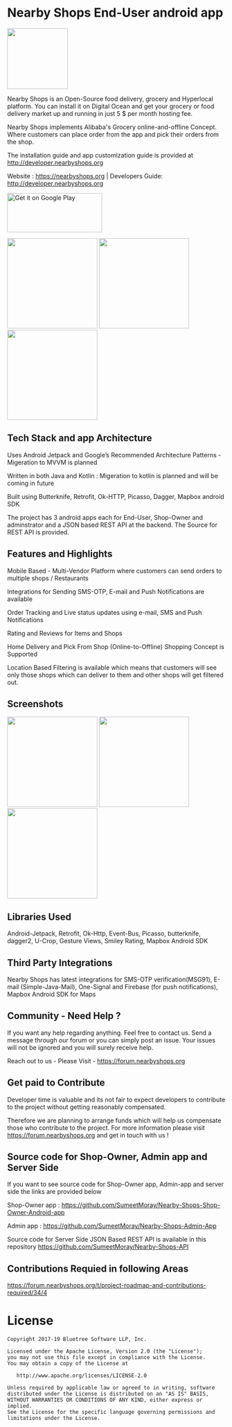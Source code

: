Nearby Shops End-User android app
====================================


<img src="https://i1.wp.com/nearbyshops.org/wp-content/uploads/2018/12/Untitled-design-e1545575054544.png" width="140"> 

Nearby Shops is an Open-Source food delivery, grocery and Hyperlocal platform. You can install it on Digital Ocean 
and get your grocery or food delivery market up and running in just 5 $ per month hosting fee. 

Nearby Shops implements Alibaba's Grocery online-and-offline Concept. Where customers can place order from the app and pick their orders from the shop. 

The installation guide and app customization guide is provided at http://developer.nearbyshops.org

Website :  https://nearbyshops.org | Developers Guide: http://developer.nearbyshops.org


<a href="https://play.google.com/store/apps/details?id=org.nearbyshops.enduserappnew"><img class="alignnone" src="https://play.google.com/intl/en_us/badges/images/generic/en_badge_web_generic.png" alt="Get it on Google Play" width="219" height="90" /></a>


<img src="https://github.com/SumeetMoray/Nearby-Shops-End-User-Android-app/blob/master/media/items_new_compressed.gif" width="208">   <img src="https://github.com/SumeetMoray/Nearby-Shops-End-User-Android-app/blob/master/media/orders_compressed.gif" width="208">   <img src="https://github.com/SumeetMoray/Nearby-Shops-End-User-Android-app/blob/master/media/shops_compressed.gif" width="208"> 

Tech Stack and app Architecture
--------------------------------

Uses Android Jetpack and Google’s Recommended Architecture Patterns - Migeration to MVVM is planned

Written in both Java and Kotlin : Migeration to kotlin is planned and will be coming in future

Built using Butterknife, Retrofit, Ok-HTTP, Picasso, Dagger, Mapbox android SDK

The project has 3 android apps each for End-User, Shop-Owner and adminstrator and a JSON based REST API at the backend. The Source for REST API is provided. 


Features and Highlights
----------------------------

Mobile Based - Multi-Vendor Platform where customers can send orders to multiple shops / Restaurants

Integrations for Sending SMS-OTP, E-mail and Push Notifications are available

Order Tracking and Live status updates using e-mail, SMS and Push Notifications

Rating and Reviews for Items and Shops

Home Delivery and Pick From Shop (Online-to-Offline) Shopping Concept is Supported

Location Based Filtering is available which means that customers will see only those shops which can deliver to them 
and other shops will get filtered out. 


Screenshots
-----------------

<img src="https://nearbyshops.org/images/3.png" width="208">   <img src="https://nearbyshops.org/images/5.png" width="208">   <img src="https://nearbyshops.org/images/6.png" width="208">




Libraries Used
---------------

Android-Jetpack, Retrofit, Ok-Http, Event-Bus, Picasso, butterknife, dagger2, U-Crop, Gesture Views, Smiley Rating, Mapbox Android SDK


Third Party Integrations
-------------------------

Nearby Shops has latest integrations for SMS-OTP verification(MSG91), E-mail (Simple-Java-Mail), One-Signal and Firebase (for push notifications), Mapbox Android SDK for Maps


Community - Need Help ? 
------------------------

If you want any help regarding anything. Feel free to contact us. Send a message through our forum or you can simply post an issue. Your issues will not be ignored and you will surely receive help. 

Reach out to us - Please Visit - https://forum.nearbyshops.org

Get paid to Contribute
--------------------------

Developer time is valuable and its not fair to expect developers to contribute to the project without getting reasonably compensated. 

Therefore we are planning to arrange funds which will help us compensate those who contribute to the project. For more information please visit https://forum.nearbyshops.org and get in touch with us !


Source code for Shop-Owner, Admin app and Server Side
-------------------------------------------------------
If you want to see source code for Shop-Owner app, Admin-app and server side the links are provided below

Shop-Owner app : https://github.com/SumeetMoray/Nearby-Shops-Shop-Owner-Android-app

Admin app : https://github.com/SumeetMoray/Nearby-Shops-Admin-App

Source code for Server Side JSON Based REST API is available in this repository https://github.com/SumeetMoray/Nearby-Shops-API



Contributions Requied in following Areas 
-------------------------------------------

https://forum.nearbyshops.org/t/project-roadmap-and-contributions-required/34/4



License
=======

    Copyright 2017-19 Bluetree Software LLP, Inc.

    Licensed under the Apache License, Version 2.0 (the "License");
    you may not use this file except in compliance with the License.
    You may obtain a copy of the License at

       http://www.apache.org/licenses/LICENSE-2.0

    Unless required by applicable law or agreed to in writing, software
    distributed under the License is distributed on an "AS IS" BASIS,
    WITHOUT WARRANTIES OR CONDITIONS OF ANY KIND, either express or implied.
    See the License for the specific language governing permissions and
    limitations under the License.

